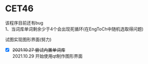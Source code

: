 # CET46
该程序目前还有bug  
1、当词库单词剩余少于4个会出现死循环(在EngToCh中随机选取得问题)  

试图实现图形界面(努力)

- [x] ~~2021.10.27  尝试内置单词库~~    
2021.10.29 开始使用qt制作图形界面

